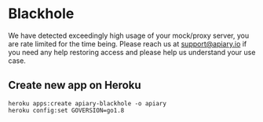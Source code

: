 # Blackhole

We have detected exceedingly high usage of your mock/proxy server, you are rate limited for the time being. Please reach us at support@apiary.io if you need any help restoring access and please help us understand your use case.

## Create new app on Heroku

```
heroku apps:create apiary-blackhole -o apiary
heroku config:set GOVERSION=go1.8
```

